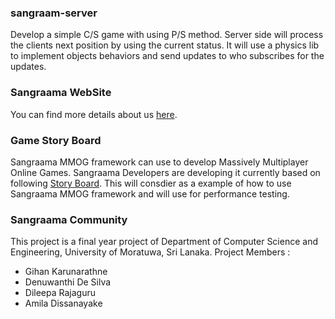 ### sangraam-server

Develop a simple C/S game with using P/S method. Server side will process the clients next
position by using the current status. It will use a physics lib to implement objects behaviors
and send updates to who subscribes for the updates.

### Sangraama WebSite

You can find more details about us [here](https://dl.dropboxusercontent.com/u/85408224/sangraama/content/blog.html).

### Game Story Board

Sangraama MMOG framework can use to develop Massively Multiplayer Online Games.
Sangraama Developers are developing it currently based on following 
[Story Board](https://docs.google.com/document/d/111t9PRBYsxCHHDJwZ5w__1SBZkhGOY6epOr5TBjTp00/edit?usp=sharing).
This will consdier as a example of how to use Sangraama MMOG framework and will use for performance testing.

### Sangraama Community

This project is a final year project of Department of Computer Science and Engineering, University of Moratuwa, Sri Lanaka.
Project Members :
* Gihan Karunarathne
* Denuwanthi De Silva
* Dileepa Rajaguru
* Amila Dissanayake
